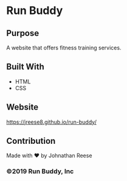 # Run Buddy

## Purpose
A website that offers fitness training services.

## Built With
* HTML
* CSS

## Website
https://jreese8.github.io/run-buddy/

## Contribution
Made with ❤️ by Johnathan Reese

### ©️2019 Run Buddy, Inc
